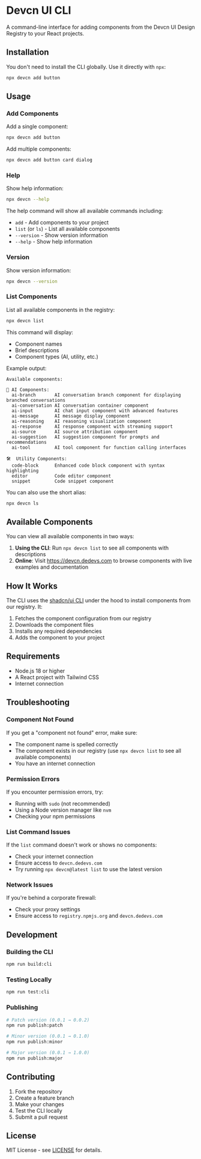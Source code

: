 # Devcn UI CLI

A command-line interface for adding components from the Devcn UI Design Registry to your React projects.

## Installation

You don't need to install the CLI globally. Use it directly with `npx`:

```bash
npx devcn add button
```

## Usage

### Add Components

Add a single component:

```bash
npx devcn add button
```

Add multiple components:

```bash
npx devcn add button card dialog
```

### Help

Show help information:

```bash
npx devcn --help
```

The help command will show all available commands including:

* `add` - Add components to your project
* `list` (or `ls`) - List all available components
* `--version` - Show version information
* `--help` - Show help information

### Version

Show version information:

```bash
npx devcn --version
```

### List Components

List all available components in the registry:

```bash
npx devcn list
```

This command will display:

* Component names
* Brief descriptions
* Component types (AI, utility, etc.)

Example output:

```
Available components:

🤖 AI Components:
  ai-branch       AI conversation branch component for displaying branched conversations
  ai-conversation AI conversation container component
  ai-input        AI chat input component with advanced features
  ai-message      AI message display component
  ai-reasoning    AI reasoning visualization component
  ai-response     AI response component with streaming support
  ai-source       AI source attribution component
  ai-suggestion   AI suggestion component for prompts and recommendations
  ai-tool         AI tool component for function calling interfaces

🛠️  Utility Components:
  code-block      Enhanced code block component with syntax highlighting
  editor          Code editor component
  snippet         Code snippet component
```

You can also use the short alias:

```bash
npx devcn ls
```

## Available Components

You can view all available components in two ways:

1. **Using the CLI**: Run `npx devcn list` to see all components with descriptions
2. **Online**: Visit <https://devcn.dedevs.com> to browse components with live examples and documentation

## How It Works

The CLI uses the [shadcn/ui CLI](https://ui.shadcn.com) under the hood to install components from our registry. It:

1. Fetches the component configuration from our registry
2. Downloads the component files
3. Installs any required dependencies
4. Adds the component to your project

## Requirements

* Node.js 18 or higher
* A React project with Tailwind CSS
* Internet connection

## Troubleshooting

### Component Not Found

If you get a "component not found" error, make sure:

* The component name is spelled correctly
* The component exists in our registry (use `npx devcn list` to see all available components)
* You have an internet connection

### Permission Errors

If you encounter permission errors, try:

* Running with `sudo` (not recommended)
* Using a Node version manager like `nvm`
* Checking your npm permissions

### List Command Issues

If the `list` command doesn't work or shows no components:

* Check your internet connection
* Ensure access to `devcn.dedevs.com`
* Try running `npx devcn@latest list` to use the latest version

### Network Issues

If you're behind a corporate firewall:

* Check your proxy settings
* Ensure access to `registry.npmjs.org` and `devcn.dedevs.com`

## Development

### Building the CLI

```bash
npm run build:cli
```

### Testing Locally

```bash
npm run test:cli
```

### Publishing

```bash
# Patch version (0.0.1 → 0.0.2)
npm run publish:patch

# Minor version (0.0.1 → 0.1.0)
npm run publish:minor

# Major version (0.0.1 → 1.0.0)
npm run publish:major
```

## Contributing

1. Fork the repository
2. Create a feature branch
3. Make your changes
4. Test the CLI locally
5. Submit a pull request

## License

MIT License - see [LICENSE](LICENSE) for details.

